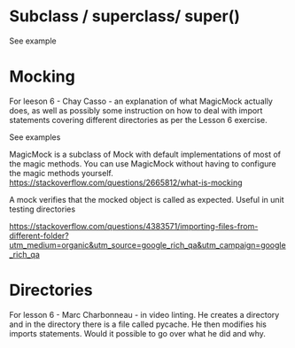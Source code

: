 Subclass / superclass/ super()
==============================

See example

Mocking
=======

For leeson 6 - Chay Casso - an explanation of what MagicMock actually does, as well as possibly some instruction on how to deal with import statements covering different directories as per the Lesson 6 exercise.

See examples

MagicMock is a subclass of Mock with default implementations of most of the magic methods. You can use MagicMock without having to configure the magic methods yourself.
https://stackoverflow.com/questions/2665812/what-is-mocking

A mock verifies that the mocked object is called as expected. Useful in unit testing directories

https://stackoverflow.com/questions/4383571/importing-files-from-different-folder?utm_medium=organic&utm_source=google_rich_qa&utm_campaign=google_rich_qa

Directories
===========
For lesson 6 - Marc Charbonneau - in video linting. He creates a directory and in the directory there is a file called pycache. He then modifies his imports statements. Would it possible to go over what he did and why.

